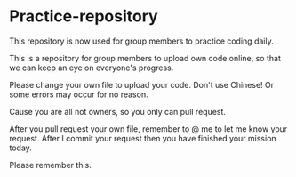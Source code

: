 # Practice-repository
This repository is now used for group members to practice coding daily.

This is a repository for group members to upload own code online, so that we can keep an eye on everyone's progress.

Please change your own file to upload your code. Don't use Chinese! Or some errors may occur for no reason.

Cause you are all not owners, so you only can pull request.

After you pull request your own file, remember to @ me to let me know your request. After I commit your request then you have finished your mission today.

Please remember this.
